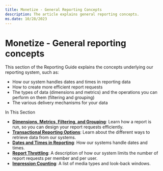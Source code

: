```yaml
---
title: Monetize - General Reporting Concepts
description: The article explains general reporting concepts.
ms.date: 10/28/2023
---
```



# Monetize - General reporting concepts

This section of the Reporting Guide explains the concepts underlying our reporting system, such as:

- How our system handles dates and times in reporting data
- How to create more efficient report requests
- The types of data (dimensions and metrics) and the operations you can perform on them (filtering and grouping)
- The various delivery mechanisms for your data

In This Section

- **[Dimensions, Metrics, Filtering, and Grouping](dimensions-metrics-filtering-and-grouping.md)**: Learn how a report is run, so you can design your report requests
  efficiently.
- **[Transactional Reporting Options](transactional-reporting-options.md)**: Learn about the different ways to retrieve data from our systems.
- **[Dates and Times in Reporting](dates-and-times-in-reporting.md)**: How our systems handle dates and times.
- **[Report Throttling](report-throttling.md)**: A description of how our system limits the number of report requests per member and per user.
- **[Impression Counting](impression-counting.md)**: A list of media types and look-back windows.
